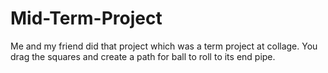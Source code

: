 # Mid-Term-Project

Me and my friend did that project which was a term project at collage.
You drag the squares and create a path for ball to roll to its end pipe.
